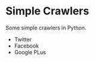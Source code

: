 Simple Crawlers
===============

Some simple crawlers in Python.
- Twitter
- Facebook
- Google PLus

